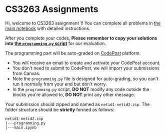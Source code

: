 # CS3263 Assignments

Hi, welcome to CS3263 assignment 1! You can complete all problems in [the main notebook](./main.ipynb) with detailed instructions.

After you complete your codes, **Please remember to copy your solutions into [the `programming.py` script](./programming.py)** for our evaluation.

The programming part will be auto-graded on [CodePost](https://codepost.io/) platform.
- You will receive an email to create and activate your CodePost account. 
- You don't need to submit to CodePost, we will import your submissions from Canvas.
- Note the `programming.py` file is designed for auto-grading, so you can't run it normally from your end but don't worry. 
- In the `programming.py` script, **DO NOT** modify any code outside the blocks you're allowed to, **DO NOT** print any other message.

Your submission should zipped and named as `netid1-netid2.zip`. The folder structure should be **strictly** formed as follows:

```
netid1-netid2.zip
|---programming.py
|---main.ipynb
```